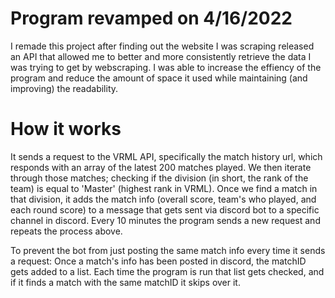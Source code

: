 # Program revamped on 4/16/2022
I remade this project after finding out the website I was scraping released an API that allowed me to better and more consistently retrieve the data I was trying to get by webscraping. I was able to increase the effiency of the program and reduce the amount of space it used while maintaining (and improving) the readability.

# How it works
It sends a request to the VRML API, specifically the match history url, which responds with an array of the latest 200 matches played. We then iterate through those matches; checking if the division (in short, the rank of the team) is equal to 'Master' (highest rank in VRML). Once we find a match in that division, it adds the match info (overall score, team's who played, and each round score) to a message that gets sent via discord bot to a specific channel in discord. Every 10 minutes the program sends a new request and repeats the process above. 

To prevent the bot from just posting the same match info every time it sends a request: Once a match's info has been posted in discord, the matchID gets added to a list. Each time the program is run that list gets checked, and if it finds a match with the same matchID it skips over it.

